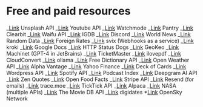 # Free and paid resources

_[Link](https://google.com) Unsplash API
_[Link](https://google.com) Youtube API
_[Link](https://google.com) Watchmode
_[Link](https://google.com) Pantry
_[Link](https://google.com) Clearbit
_[Link](https://google.com) Waifu API
_[Link](https://google.com) IGDB
_[Link](https://google.com) Discord
_[Link](https://google.com) World News
_[Link](https://google.com) Random Data
_[Link](https://google.com) Foreign Rates
_[Link](https://google.com) svix (Webhooks as a service)
_[Link](https://google.com) kroki
_[Link](https://google.com) Google Docs
_[Link](https://google.com) HTTP Status Dogs
_[Link](https://google.com) GeoKeo
_[Link](https://google.com) Machinet (GPT-4 in JetBrains)
_[Link](https://google.com) TicketMaster
_[Link](https://google.com) ilovepdf
_[Link](https://google.com) CloudConvert
_[Link](https://google.com) ollama
_[Link](https://google.com) Free Dictionary API
_[Link](https://google.com) Open Weather API
_[Link](https://google.com) Alpha Vantage
_[Link](https://google.com) Yahoo Finance
_[Link](https://google.com) Deck of Cards
_[Link](https://google.com) Wordpress API
_[Link](https://google.com) Spotify API
_[Link](https://google.com) Podcast Index
_[Link](https://google.com) Deepgram AI API
_[Link](https://google.com) Zen Quotes
_[Link](https://google.com) Open Food Facts
_[Link](https://google.com) Stripe API
_[Link](https://google.com) Resend (for emails)
_[Link](https://google.com) trace.moe
_[Link](https://google.com) TickTick API
_[Link](https://google.com) Alpaca
_[Link](https://google.com) NASA (multiple APIs)
_[Link](https://google.com) The Movie DB API
_[Link](https://google.com) digidates \*[Link](https://google.com) OpenSky Network

